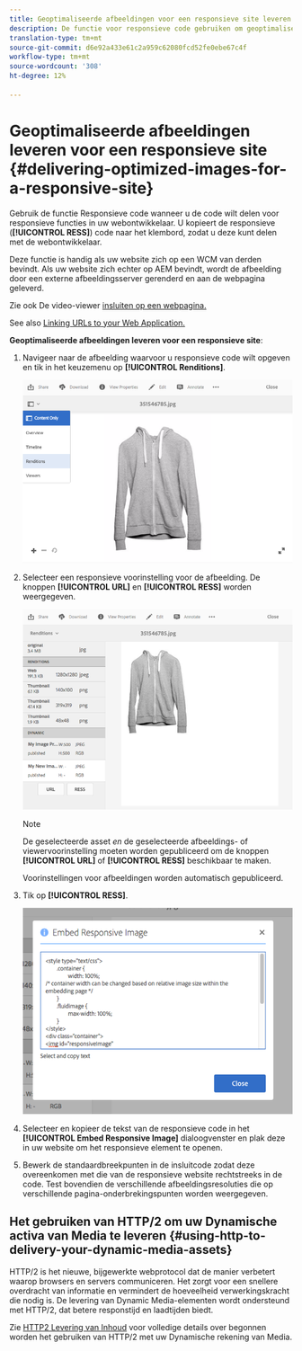 ```yaml
---
title: Geoptimaliseerde afbeeldingen voor een responsieve site leveren
description: De functie voor responsieve code gebruiken om geoptimaliseerde afbeeldingen te leveren
translation-type: tm+mt
source-git-commit: d6e92a433e61c2a959c62080fcd52fe0ebe67c4f
workflow-type: tm+mt
source-wordcount: '308'
ht-degree: 12%

---
```



# Geoptimaliseerde afbeeldingen leveren voor een responsieve site {#delivering-optimized-images-for-a-responsive-site}

Gebruik de functie Responsieve code wanneer u de code wilt delen voor responsieve functies in uw webontwikkelaar. U kopieert de responsieve (**[!UICONTROL RESS]**) code naar het klembord, zodat u deze kunt delen met de webontwikkelaar.

Deze functie is handig als uw website zich op een WCM van derden bevindt. Als uw website zich echter op AEM bevindt, wordt de afbeelding door een externe afbeeldingsserver gerenderd en aan de webpagina geleverd.

Zie ook De video-viewer [insluiten op een webpagina.](embed-code.md)

See also [Linking URLs to your Web Application.](linking-urls-to-yourwebapplication.md)

**Geoptimaliseerde afbeeldingen leveren voor een responsieve site**:

1. Navigeer naar de afbeelding waarvoor u responsieve code wilt opgeven en tik in het keuzemenu op **[!UICONTROL Renditions]**.

   ![chlimage_1-408](assets/chlimage_1-408.png)

1. Selecteer een responsieve voorinstelling voor de afbeelding. De knoppen **[!UICONTROL URL]** en **[!UICONTROL RESS]** worden weergegeven.

   ![chlimage_1-409](assets/chlimage_1-409.png)

   >[!NOTE]
   >
   >De geselecteerde asset *en* de geselecteerde afbeeldings- of viewervoorinstelling moeten worden gepubliceerd om de knoppen **[!UICONTROL URL]** of **[!UICONTROL RESS]** beschikbaar te maken.
   >
   >Voorinstellingen voor afbeeldingen worden automatisch gepubliceerd.

1. Tik op **[!UICONTROL RESS]**.

   ![chlimage_1-410](assets/chlimage_1-410.png)

1. Selecteer en kopieer de tekst van de responsieve code in het **[!UICONTROL Embed Responsive Image]** dialoogvenster en plak deze in uw website om het responsieve element te openen.
1. Bewerk de standaardbreekpunten in de insluitcode zodat deze overeenkomen met die van de responsieve website rechtstreeks in de code. Test bovendien de verschillende afbeeldingsresoluties die op verschillende pagina-onderbrekingspunten worden weergegeven.

## Het gebruiken van HTTP/2 om uw Dynamische activa van Media te leveren {#using-http-to-delivery-your-dynamic-media-assets}

HTTP/2 is het nieuwe, bijgewerkte webprotocol dat de manier verbetert waarop browsers en servers communiceren. Het zorgt voor een snellere overdracht van informatie en vermindert de hoeveelheid verwerkingskracht die nodig is. De levering van Dynamic Media-elementen wordt ondersteund met HTTP/2, dat betere responstijd en laadtijden biedt.

Zie [HTTP2 Levering van Inhoud](http2faq.md) voor volledige details over begonnen worden het gebruiken van HTTP/2 met uw Dynamische rekening van Media.
